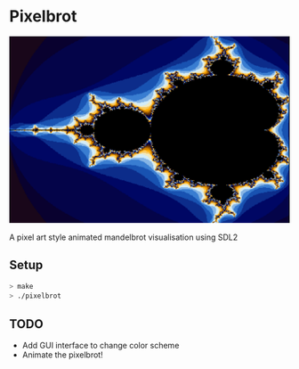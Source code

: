 # Pixelbrot

![Alt text](public/pixelbrot_image.png?raw=true "Pixelbrot")

A pixel art style animated mandelbrot visualisation using SDL2

## Setup

```bash
> make
> ./pixelbrot
```

## TODO

- Add GUI interface to change color scheme
- Animate the pixelbrot!
